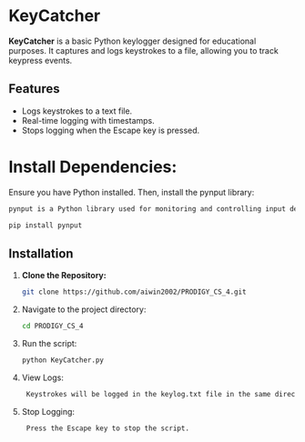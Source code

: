 # KeyCatcher

**KeyCatcher** is a basic Python keylogger designed for educational purposes. It captures and logs keystrokes to a file, allowing you to track keypress events.

## Features

- Logs keystrokes to a text file.
- Real-time logging with timestamps.
- Stops logging when the Escape key is pressed.

# Install Dependencies:
Ensure you have Python installed. Then, install the pynput library:
```bash
pynput is a Python library used for monitoring and controlling input devices, such as keyboards and mice. It provides a convenient way to handle events related to these devices, making it useful for applications like automation, input monitoring, and accessibility tools.
  ```
```bash
pip install pynput

 ```

## Installation

1. **Clone the Repository:**
   ```bash
   git clone https://github.com/aiwin2002/PRODIGY_CS_4.git

2.  Navigate to the project directory:
   
    ```bash
    cd PRODIGY_CS_4
    ```

3. Run the script:
   
    ```bash
    python KeyCatcher.py
    ```

4.  View Logs:
     ```bash
      Keystrokes will be logged in the keylog.txt file in the same directory as the script.
      ```

5.  Stop Logging:
    ```bash
     Press the Escape key to stop the script.    
     ```
